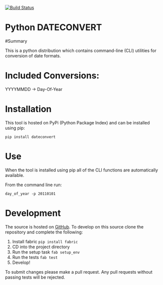 [![Build Status](https://travis-ci.org/kpurdon/dateconvert.svg)](https://travis-ci.org/kpurdon/dateconvert)

Python DATECONVERT
====

#Summary

This is a python distribution which contains command-line (CLI) utilities for conversion of date formats.

# Included Conversions:
YYYYMMDD -> Day-Of-Year

# Installation

This tool is hosted on PyPi (Python Package Index) and can be installed using pip:

```pip install dateconvert```


# Use

When the tool is installed using pip all of the CLI functions are automatically available.

From the command line run:

```day_of_year -p 20110101```

# Development

The source is hosted on [GitHub](https://github.com/kpurdon/dateconvert). To develop on this source clone the repository and complete the following:

1. Install fabric ```pip install fabric```
2. CD into the project directory
3. Run the setup task ```fab setup_env```
4. Run the tests ```fab test```
5. Develop!

To submit changes please make a pull request. Any pull requests without passing tests will be rejected.
